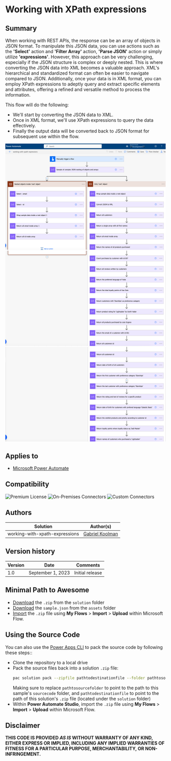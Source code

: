 # Working with XPath expressions

## Summary

When working with REST APIs, the response can be an array of objects in JSON format. To manipulate this JSON data, you can use actions such as the **'Select'** action and **'Filter Array'** action, **'Parse JSON'** action or simply utilize **'expressions'**. However, this approach can be very challenging, especially if the JSON structure is complex or deeply nested. This is where converting the JSON data into XML becomes a valuable approach. XML's hierarchical and standardized format can often be easier to navigate compared to JSON. Additionally, once your data is in XML format, you can employ XPath expressions to adeptly query and extract specific elements and attributes, offering a refined and versatile method to process the information.

This flow will do the following:
 - We'll start by converting the JSON data to XML. 
 - Once in XML format, we'll use XPath expressions to query the data effectively. 
 - Finally the output data will be converted back to JSON format for subsequent use within the flow.

![preview01](assets/preview01.png)
![preview02](assets/preview02.png)
![preview03](assets/preview03.png)

## Applies to

* [Microsoft Power Automate](https://docs.microsoft.com/power-automate/)

## Compatibility

![Premium License](https://img.shields.io/badge/Premium%20License-Not%20Required-green.svg "Premium license not required")
![On-Premises Connectors](https://img.shields.io/badge/On--Premises%20Connectors-No-green.svg "Does not use on-premise connectors")
![Custom Connectors](https://img.shields.io/badge/Custom%20Connectors-Not%20Required-green.svg "Does not use custom connectors")

## Authors

Solution|Author(s)
--------|---------
working-with-xpath-expressions | [Gabriel Koolman](https://www.linkedin.com/in/gabrielkoolman/)

## Version history

Version|Date|Comments
-------|----|--------
1.0|September 1, 2023|Initial release

## Minimal Path to Awesome

* [Download](solution/working-with-xpath-expressions.zip) the `.zip` from the `solution` folder
* [Download](assets/sample.json) the `sample.json` from the `assets` folder
* [Import](https://flow.microsoft.com/en-us/blog/import-export-bap-packages/) the `.zip` file using **My Flows** > **Import** > **Upload** within Microsoft Flow.

## Using the Source Code

You can also use the [Power Apps CLI](https://docs.microsoft.com/powerapps/developer/data-platform/powerapps-cli) to pack the source code by following these steps::

* Clone the repository to a local drive
* Pack the source files back into a solution `.zip` file:
  ```bash
  pac solution pack --zipfile pathtodestinationfile --folder pathtosourcefolder --processCanvasApps
  ```
  Making sure to replace `pathtosourcefolder` to point to the path to this sample's `sourcecode` folder, and `pathtodestinationfile` to point to the path of this solution's `.zip` file (located under the `solution` folder)
* Within **Power Automate Studio**, import the `.zip` file using **My Flows** > **Import** > **Upload** within Microsoft Flow.

## Disclaimer

**THIS CODE IS PROVIDED *AS IS* WITHOUT WARRANTY OF ANY KIND, EITHER EXPRESS OR IMPLIED, INCLUDING ANY IMPLIED WARRANTIES OF FITNESS FOR A PARTICULAR PURPOSE, MERCHANTABILITY, OR NON-INFRINGEMENT.**
